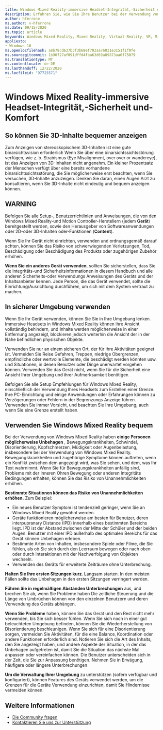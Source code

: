 ```yaml
---
title: Windows Mixed Reality-immersive Headset-Integrität,-Sicherheit und-Komfort
description: Erfahren Sie, wie Sie Ihre Benutzer bei der Verwendung von Windows Mixed Reality-apps fehlerfrei, sicher und komfortabel halten können.
author: hferrone
ms.author: v-hferrone
ms.date: 09/15/2020
ms.topic: article
keywords: Windows Mixed Reality, Mixed Reality, Virtual Reality, VR, Mr, Feedback, Feedback-Hub, Fehler
appliesto:
- Windows 10
ms.openlocfilehash: a8b78cd637b3f3b68ef793aa76031e3151f1f0fe
ms.sourcegitcommit: 1b90f27af091dffd4fba63d69a89873aa0f75079
ms.translationtype: MT
ms.contentlocale: de-DE
ms.lasthandoff: 12/22/2020
ms.locfileid: "97725571"
---
```

# <a name="windows-mixed-reality-immersive-headset-health-safety-and-comfort"></a>Windows Mixed Reality-immersive Headset-Integrität,-Sicherheit und-Komfort

## <a name="to-view-3d-content-more-comfortably"></a>So können Sie 3D-Inhalte bequemer anzeigen

Zum Anzeigen von stereoskopischem 3D-Inhalten ist eine gute binarsichtsvision erforderlich Wenn Sie über eine binarsichtssichtsstörung verfügen, wie z. b. Strabismus (Eye Misalignment, over over or wandereye), ist das Anzeigen von 3D-Inhalten nicht angenehm. Ein kleiner Prozentsatz der Menschen verfügt über eine bereits vorhandene binarsichtssichtsstörung, die Sie möglicherweise erst beachten, wenn Sie versuchen, 3D-Inhalte anzuzeigen. Denken Sie daran, einen Augen Arzt zu konsultieren, wenn Sie 3D-Inhalte nicht eindeutig und bequem anzeigen können.

## <a name="warning"></a>WARNING

Befolgen Sie alle Setup-, Benutzerrichtlinien und Anweisungen, die von den Windows Mixed Reality-und Motion Controller-Herstellern (jedem **Gerät**) bereitgestellt werden, sowie den Herausgeber von Softwareanwendungen oder 2D-oder 3D-Inhalten oder-Funktionen (**Content**).

Wenn Sie Ihr Gerät nicht einrichten, verwenden und ordnungsgemäß darauf achten, können Sie das Risiko von schwerwiegenden Verletzungen, Tod, Beschädigung oder Beschädigung des Produkts oder zugehörigen Zubehör erhöhen.

**Wenn Sie ein anderes Gerät verwenden**, sollten Sie sicherstellen, dass Sie die Integritäts-und Sicherheitsinformationen in diesem Handbuch und alle anderen Sicherheits-oder Verwendungs Anweisungen des Geräts und der Inhaltsanbieter kennen. Jede Person, die das Gerät verwendet, sollte die Einrichtung/Ausrichtung durchführen, um sich mit dem System vertraut zu machen.

## <a name="use-in-safe-surroundings"></a>In sicherer Umgebung verwenden

Wenn Sie Ihr Gerät verwenden, können Sie Sie in Ihre Umgebung lenken. Immersive Headsets in Windows Mixed Reality können Ihre Ansicht vollständig behindern, und Inhalte werden möglicherweise in einer Entfernung angezeigt, blockieren jedoch weiterhin die Ansicht der in der Nähe befindlichen physischen Objekte.

Verwenden Sie nur an einem sicheren Ort, der für ihre Aktivitäten geeignet ist. Vermeiden Sie Reise Gefahren, Treppen, niedrige Obergrenzen, empfindliche oder wertvolle Elemente, die beschädigt werden könnten usw. und Situationen, in denen Benutzer oder Dinge unerwartet vorgehen können. Verwenden Sie das Gerät nicht, wenn Sie für die Sicherheit eine Ansicht Ihrer Umgebung und ihrer Aufmerksamkeit benötigen.

Befolgen Sie alle Setup Empfehlungen für Windows Mixed Reality, einschließlich der Verwendung Ihres Headsets zum Erstellen einer Grenze. Ihre PC-Einrichtung und einige Anwendungen oder Erfahrungen können zu Verzögerungen oder Fehlern in der Begrenzungs Anzeige führen. Verwenden Sie immer Vorsicht, und beachten Sie Ihre Umgebung, auch wenn Sie eine Grenze erstellt haben.

## <a name="using-windows-mixed-reality-comfortably"></a>Verwenden Sie Windows Mixed Reality bequem

Bei der Verwendung von Windows Mixed Reality haben **einige Personen möglicherweise Unbehagen** , Bewegungskrankheiten, Schwindel, Disorientierung, Kopfschmerzen, Müdigkeit oder Augenbelastung, insbesondere bei der Verwendung von Windows Mixed Reality. Bewegungskrankheiten und zugehörige Symptome können auftreten, wenn ein Konflikt zwischen dem angezeigt wird, was Sie sehen, und dem, was Ihr Text wahrnimmt. Wenn Sie für Bewegungskrankheiten anfällig sind, Probleme mit der inneren Ohren Bewegung oder anderen Integritäts Bedingungen erhalten, können Sie das Risiko von Unannehmlichkeiten erhöhen.

**Bestimmte Situationen können das Risiko von Unannehmlichkeiten erhöhen.** Zum Beispiel:

* Ein neues Benutzer Symptom ist tendenziell geringer, wenn Sie an Windows Mixed Reality gewöhnt werden.
* Geräte funktionieren möglicherweise am besten für Benutzer, deren interpupranary Distance (IPD) innerhalb eines bestimmten Bereichs liegt. IPD ist der Abstand zwischen der Mitte der Schüler und der beiden Augen. Benutzer mit einer IPD außerhalb des optimalen Bereichs für das Gerät können Unbehagen erleben.
* Bestimmte Arten von Inhalten, insbesondere Spiele oder Filme, die Sie fühlen, als ob Sie sich durch den Leerraum bewegen oder nach oben oder durch Interaktionen mit der Nachverfolgung von Objekten wechseln.
* Verwenden des Geräts für erweiterte Zeiträume ohne Unterbrechung.

**Halten Sie Ihre ersten Sitzungen kurz**. Langsam starten. In den meisten Fällen sollte das Unbehagen in den ersten Sitzungen verringert werden.

**Führen Sie in regelmäßigen Abständen Unterbrechungen** aus, und brechen Sie ab, wenn Sie Probleme haben Die zeitliche Steuerung und die Länge von Umbrüchen können von den einzelnen Benutzern und deren Verwendung des Geräts abhängen.

**Wenn Sie Probleme** haben, können Sie das Gerät und den Rest nicht mehr verwenden, bis Sie sich besser fühlen. Wenn Sie sich noch in einer gut beleuchteten Umgebung befinden, können Sie die Wiederherstellung von Disorientierung beschleunigen. Wenn Sie sich für eine Disorientierung sorgen, vermeiden Sie Aktivitäten, für die eine Balance, Koordination oder andere Funktionen erforderlich sind. Notieren Sie sich die Art des Inhalts, den Sie angezeigt haben, und andere Aspekte der Situation, in der das Unbehagen aufgetreten ist, damit Sie die Situation das nächste Mal anpassen oder vereinfachen können. Die Benutzer unterscheiden sich in der Zeit, die Sie zur Anpassung benötigen. Nehmen Sie in Erwägung, häufigere oder längere Unterbrechungen

**Um die Verwaltung Ihrer Umgebung** zu unterstützen (sofern verfügbar und konfiguriert), können Features des Geräts verwendet werden, um die Grenzen für die Geräte Verwendung einzurichten, damit Sie Hindernisse vermeiden können.


## <a name="see-also"></a>Weitere Informationen
* [Die Community fragen](https://answers.microsoft.com)
* [Kontaktieren Sie uns zur Unterstützung](https://support.microsoft.com/contactus/)